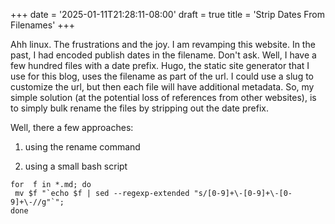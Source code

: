 +++
date = '2025-01-11T21:28:11-08:00'
draft = true
title = 'Strip Dates From Filenames'
+++

Ahh linux. The frustrations and the joy. I am revamping this website. In the past, I had encoded publish dates in the filename. Don't ask. Well, I have a few hundred files with a date prefix. Hugo, the static site generator that I use for this blog, uses the filename as part of the url. I could use a slug to customize the url, but then each file will have additional metadata. So, my simple solution (at the potential loss of references from other websites), is to simply bulk rename the files by stripping out the date prefix.

Well, there a few approaches:

1. using the rename command

2. using a small bash script

```
for  f in *.md; do                                  
 mv $f "`echo $f | sed --regexp-extended "s/[0-9]+\-[0-9]+\-[0-9]+\-//g"`";
done
```


